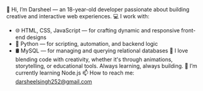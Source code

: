 👋 Hi, I’m Darsheel — an 18-year-old developer passionate about building creative and interactive web experiences.
💻 I work with:
- 🌐 HTML, CSS, JavaScript — for crafting dynamic and responsive front-end designs
- 🐍 Python — for scripting, automation, and backend logic
- 🛢️ MySQL — for managing and querying relational databases
🚀 I love blending code with creativity, whether it's through animations, storytelling, or educational tools. Always learning, always building.
🌱 I’m currently learning Node.js
📫 How to reach me: darsheelsingh252@gmail.com
<!--
**Darsheel54/Darsheel54** is a ✨ _special_ ✨ repository because its `README.md` (this file) appears on your GitHub profile.

Here are some ideas to get you started:

- 🔭 I’m currently working on ...
- 🌱 I’m currently learning ...
- 👯 I’m looking to collaborate on ...
- 🤔 I’m looking for help with ...
- 💬 Ask me about ...
- 📫 How to reach me: ...
- 😄 Pronouns: ...
- ⚡ Fun fact: ...
-->
